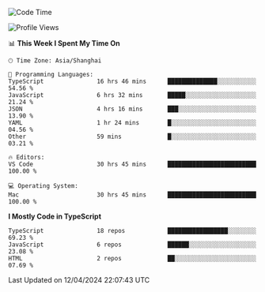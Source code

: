 <!--START_SECTION:waka-->
![Code Time](http://img.shields.io/badge/Code%20Time-5%2C959%20hrs%2050%20mins-blue)

![Profile Views](http://img.shields.io/badge/Profile%20Views-1-blue)

📊 **This Week I Spent My Time On** 

```text
🕑︎ Time Zone: Asia/Shanghai

💬 Programming Languages: 
TypeScript               16 hrs 46 mins      ██████████████░░░░░░░░░░░   54.56 % 
JavaScript               6 hrs 32 mins       █████░░░░░░░░░░░░░░░░░░░░   21.24 % 
JSON                     4 hrs 16 mins       ███░░░░░░░░░░░░░░░░░░░░░░   13.90 % 
YAML                     1 hr 24 mins        █░░░░░░░░░░░░░░░░░░░░░░░░   04.56 % 
Other                    59 mins             █░░░░░░░░░░░░░░░░░░░░░░░░   03.21 % 

🔥 Editors: 
VS Code                  30 hrs 45 mins      █████████████████████████   100.00 % 

💻 Operating System: 
Mac                      30 hrs 45 mins      █████████████████████████   100.00 % 
```

**I Mostly Code in TypeScript** 

```text
TypeScript               18 repos            █████████████████░░░░░░░░   69.23 % 
JavaScript               6 repos             ██████░░░░░░░░░░░░░░░░░░░   23.08 % 
HTML                     2 repos             ██░░░░░░░░░░░░░░░░░░░░░░░   07.69 % 
```




 Last Updated on 12/04/2024 22:07:43 UTC
<!--END_SECTION:waka-->
